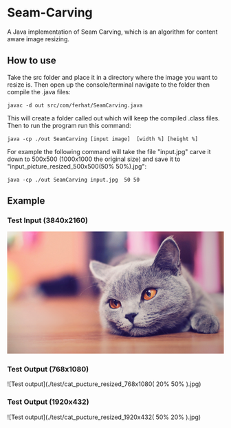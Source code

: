# Seam-Carving
A Java implementation of Seam Carving, which is an algorithm for content aware image resizing.

## How to use

Take the src folder and place it in a directory where the image you want to resize is. Then open up the console/terminal navigate to the folder then compile the .java files:

```
javac -d out src/com/ferhat/SeamCarving.java
```

This will create a folder called out which will keep the compiled .class files. Then to run the program run this command:

```
java -cp ./out SeamCarving [input image]  [width %] [height %]
```
For example the following command will take the file "input.jpg" carve it down to 500x500 (1000x1000 the original size) and save it to "input_picture_resized_500x500(50% 50%).jpg":

```
java -cp ./out SeamCarving input.jpg  50 50
```

## Example

### Test Input (3840x2160)
![Test input](./test/cat.jpg)

### Test Output (768x1080)
![Test output](./test/cat_pucture_resized_768x1080( 20% 50% ).jpg)

### Test Output (1920x432)
![Test output](./test/cat_pucture_resized_1920x432( 50% 20% ).jpg)
